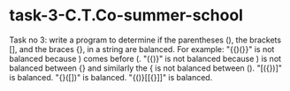 # task-3-C.T.Co-summer-school
Task no 3: write a program to determine if the parentheses (), the brackets [], and the braces {}, in a string are balanced.
For example:
"{{)(}}" is not balanced because ) comes before (.
"({)}" is not balanced because ) is not balanced between {}
and similarly the { is not balanced between ().
"[({})]" is balanced.
"{}([])" is balanced.
"{()}[[{}]]" is balanced.
